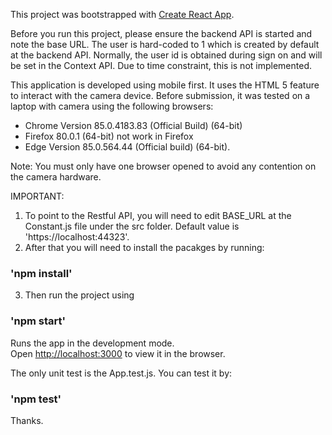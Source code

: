 This project was bootstrapped with [Create React App](https://github.com/facebook/create-react-app).

Before you run this project, please ensure the backend API is started and note the base URL.
The user is hard-coded to 1 which is created by default at the backend API. Normally, the user id is obtained
during sign on and will be set in the Context API. Due to time constraint, this is not implemented.

This application is developed using mobile first. It uses the HTML 5 feature to interact with the camera device. 
Before submission, it was tested on a laptop with camera using the following browsers:
 - Chrome Version 85.0.4183.83 (Official Build) (64-bit)
 - Firefox 80.0.1 (64-bit) not work in Firefox 
 - Edge Version 85.0.564.44 (Official build) (64-bit).

Note: You must only have one browser opened to avoid any contention on the camera hardware.



IMPORTANT: 
1. To point to the Restful API,  you will need to edit BASE_URL at the Constant.js file under the src folder. Default value is 'https://localhost:44323'.
2. After that you will need to install the pacakges by running:
  ### 'npm install'
3. Then run the project using 
  ### 'npm start'
  

Runs the app in the development mode.<br />
Open [http://localhost:3000](http://localhost:3000) to view it in the browser.

The only unit test is the App.test.js. You can test it by:
### 'npm test'

Thanks.


